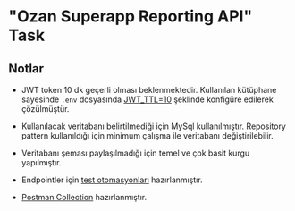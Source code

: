 # "Ozan Superapp Reporting API" Task  

## Notlar

- JWT token 10 dk geçerli olması beklenmektedir. Kullanılan kütüphane sayesinde `.env` dosyasında [JWT_TTL=10](https://github.com/buraksh/ozan-superapp-reporting-api-task/blob/master/.env.example#L8) şeklinde konfigüre edilerek çözülmüştür.

- Kullanılacak veritabanı belirtilmediği için MySql kullanılmıştır. Repository pattern kullanıldığı için minimum çalışma ile veritabanı değiştirilebilir.

- Veritabanı şeması paylaşılmadığı için temel ve çok basit kurgu yapılmıştır.

- Endpointler için [test otomasyonları](tests/Feature) hazırlanmıştır.

- [Postman Collection](docs/Ozan_Superapp_Reporting_API.postman_collection.json) hazırlanmıştır.
